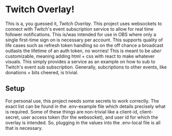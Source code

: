 # Twitch Overlay!

This is a, you guessed it, *Twitch Overlay*. This project uses websockets to connect with Twitch's event subscription service to allow for real time follower notifications. This is/was intended for use in OBS where only a single first-time sign on is necessary per account. This supports quality of life cases such as refresh token handling so on the off chance a broadcast outlasts the lifetime of an auth token, no worries! This is meant to be *uber* customizable, meaning adding html + css with react to make whatever visuals. This simply provides a service as an example on how to sub to Twitch's event sub subscription. Generally, subcriptions to other events, like donations + bits cheered, is trivial.

## Setup

For personal use, this project needs some secrets to work correctly. The exact list can be found in the .env-example file which details precisely what is required. Some of these things are non-trivial like a client-id, client-secret, user access token (for the websocket), and user id for which the overlay is intended. So, plugging in the values into the .env-local file is all that is necessary.

